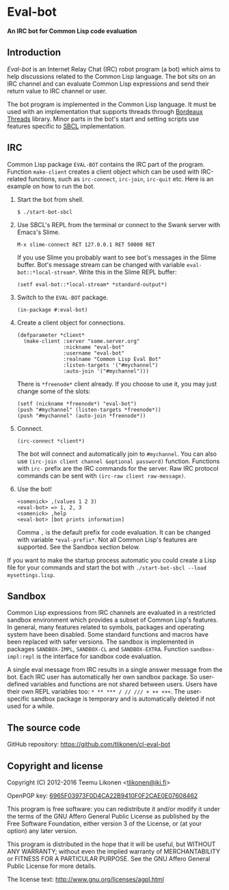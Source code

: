 Eval-bot
========

**An IRC bot for Common Lisp code evaluation**


Introduction
------------

_Eval-bot_ is an Internet Relay Chat (IRC) robot program (a bot) which
aims to help discussions related to the Common Lisp language. The bot
sits on an IRC channel and can evaluate Common Lisp expressions and send
their return value to IRC channel or user.

The bot program is implemented in the Common Lisp language. It must be
used with an implementation that supports threads through
[Bordeaux Threads][BT] library. Minor parts in the bot's start and
setting scripts use features specific to [SBCL][] implementation.

[BT]:   http://common-lisp.net/project/bordeaux-threads/
[SBCL]: http://www.sbcl.org/


IRC
---

Common Lisp package `EVAL-BOT` contains the IRC part of the program.
Function `make-client` creates a client object which can be used with
IRC-related functions, such as `irc-connect`, `irc-join`, `irc-quit`
etc. Here is an example on how to run the bot.

 1. Start the bot from shell.

        $ ./start-bot-sbcl

 2. Use SBCL's REPL from the terminal or connect to the Swank server
    with Emacs's Slime.

        M-x slime-connect RET 127.0.0.1 RET 50000 RET

    If you use Slime you probably want to see bot's messages in the
    Slime buffer. Bot's message stream can be changed with variable
    `eval-bot::*local-stream*`. Write this in the Slime REPL buffer:

        (setf eval-bot::*local-stream* *standard-output*)

 3. Switch to the `EVAL-BOT` package.

        (in-package #:eval-bot)

 4. Create a client object for connections.

        (defparameter *client*
          (make-client :server "some.server.org"
                       :nickname "eval-bot"
                       :username "eval-bot"
                       :realname "Common Lisp Eval Bot"
                       :listen-targets '("#mychannel")
                       :auto-join '("#mychannel")))

    There is `*freenode*` client already. If you choose to use it, you
    may just change some of the slots:

        (setf (nickname *freenode*) "eval-bot")
        (push "#mychannel" (listen-targets *freenode*))
        (push "#mychannel" (auto-join *freenode*))

 5. Connect.

        (irc-connect *client*)

    The bot will connect and automatically join to `#mychannel`. You can
    also use `(irc-join client channel &optional password)` function.
    Functions with `irc-` prefix are the IRC commands for the server.
    Raw IRC protocol commands can be sent with `(irc-raw client
    raw-message)`.

 6. Use the bot!

        <somenick> ,(values 1 2 3)
        <eval-bot> => 1, 2, 3
        <somenick> ,help
        <eval-bot> [bot prints information]

    Comma `,` is the default prefix for code evaluation. It can be
    changed with variable `*eval-prefix*`. Not all Common Lisp's
    features are supported. See the Sandbox section below.

If you want to make the startup process automatic you could create a
Lisp file for your commands and start the bot with `./start-bot-sbcl
--load mysettings.lisp`.


Sandbox
-------

Common Lisp expressions from IRC channels are evaluated in a restricted
sandbox environment which provides a subset of Common Lisp's features.
In general, many features related to symbols, packages and operating
system have been disabled. Some standard functions and macros have been
replaced with safer versions. The sandbox is implemented in packages
`SANDBOX-IMPL`, `SANDBOX-CL` and `SANDBOX-EXTRA`. Function
`sandbox-impl:repl` is the interface for sandbox code evaluation.

A single eval message from IRC results in a single answer message from
the bot. Each IRC user has automatically her own sandbox package. So
user-defined variables and functions are not shared between users. Users
have their own REPL variables too: `* ** *** / // /// + ++ +++`. The
user-specific sandbox package is temporary and is automatically deleted
if not used for a while.


The source code
---------------

GitHub repository: <https://github.com/tlikonen/cl-eval-bot>


Copyright and license
---------------------

Copyright (C) 2012-2016 Teemu Likonen <<tlikonen@iki.fi>>

OpenPGP key: [6965F03973F0D4CA22B9410F0F2CAE0E07608462][PGP]

This program is free software: you can redistribute it and/or modify it
under the terms of the GNU Affero General Public License as published by
the Free Software Foundation, either version 3 of the License, or (at
your option) any later version.

This program is distributed in the hope that it will be useful, but
WITHOUT ANY WARRANTY; without even the implied warranty of
MERCHANTABILITY or FITNESS FOR A PARTICULAR PURPOSE. See the GNU Affero
General Public License for more details.

The license text: <http://www.gnu.org/licenses/agpl.html>

[PGP]: http://www.iki.fi/tlikonen/pgp-key.asc
